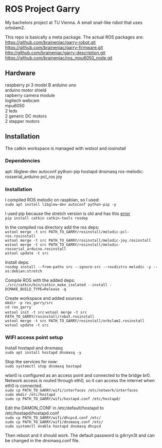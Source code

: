 # ROS Project Garry 

My bachelors project at TU Vienna. A small snail-like robot that uses orbslam2.  

This repo is basically a meta package. The actual ROS packages are:  
https://github.com/braineniac/garry-robot.git  
https://github.com/braineniac/garry-firmware.git  
http://github.com/braineniac/garry-description.git   
https://github.com/braineniac/ros_mpu6050_node.git  

## Hardware  
raspberry pi 3  model B
arduino uno  
arduino motor shield  
rapberry camera module  
logitech webcam  
mpu6050  
2 leds  
2 generic DC motors  
2 stepper motors  

## Installation

The catkin workspace is managed with wstool and rosinstall

### Dependencies

apt: libglew-dev autoconf  python-pip  hostapd dnsmasq
ros-melodic: rosserial_arduino pcl_ros joy

### Installation

I compiled ROS melodic on raspbian, so I used:  
`sudo apt install libglew-dev autoconf python-pip -y`  

I used pip because the stretch version is old and has this [error][1]  
`pip install catkin catkin-tools rosdep`  

In the compiled ros directory add the ros deps:  
`wstool merge -t src PATH_TO_GARRY/rosinstall/melodic-pcl-ros.rosinstall`  
`wstool merge -t src PATH_TO_GARRY/rosinstall/melodic-joy.rosinstall`  
`wstool merge -t src PATH_TO_GARRY/rosinstall/melodic-rosserial_arduino.rosinstall`  
`wstool update -t src`  

Install deps:  
`rosdep install --from-paths src --ignore-src --rosdistro melodic -y --os:debian:stretch`

Compile ROS with the added deps:  
`./src/catkin/bin/catkin_make_isolated --install -DCMAKE_BUILD_TYPE=Release -q`  

Create workspace and added sources:  
`mkdir -p ros_garry/src`  
`cd ros_garry`  
`wstool init -t src`
`wstool merge -t src PATH_TO_GARRY/rosinstall/robot.rosinstall`  
`wstool merge -t src PATH_TO_GARRY/rosinstall/orbslam2.rosinstall`  
`wstool update -t src`  

### WIFI access point setup

Install hostapd and dnsmasq  
`sudo apt install hostapd dnsmasq -y`  

Stop the services for now:  
`sudo systemctl stop dnsmasq hostapd`  

wlan0 is configured as an access point and connected to the bridge br0. Network access is routed through eth0, so it can access the internet when eth0 is connected.  
`sudo cp PATH_TO_GARRY/wifi/interfaces /etc/network/interfaces`  
`sudo mkdir /etc/hostapd`  
`sudo cp PATH_TO_GARRY/wifi/hostapd.conf /etc/hostapd/`  

Edit the DAMON_CONF in /etc/default/hostapd to /etc/hostapd/hostapd.conf  
`sudo cp PATH_TO_GARRY/wifi/dhcpcd.conf /etc/`  
`sudo cp PATH_TO_GARRY/wifi/dnsmasq.conf /etc/`  
`sudo systemctl enable hostapd dnsmasq dhcpcd`  

Then reboot and it should work. The default password is g4rryn3t and can be changed in the dnsmasq.conf file.  




[1]: https://answers.ros.org/question/294780/ubuntu18-and-ros-melodic-catkin-error-importerror-no-module-named-terminal_color/
